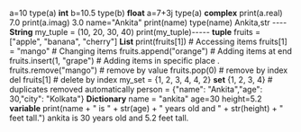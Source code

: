 a=10 type(a) **int**
b=10.5 type(b) **float**
a=7+3j  type(a) **complex** 
print(a.real)  7.0
print(a.imag)  3.0
name="Ankita" print(name) type(name) Ankita,str  ----**String**
my_tuple = (10, 20, 30, 40) print(my_tuple)----- **tuple**
fruits = ["apple", "banana", "cherry"]   **List**
print(fruits[1])          # Accessing items
fruits[1] = "mango"       # Changing items
fruits.append("orange")   # Adding items at end
fruits.insert(1, "grape") # Adding items in specific place .
fruits.remove("mango")    # remove by value
fruits.pop(0)             # remove by index
del fruits[1]             # delete by index
my_set = {1, 2, 3, 4, 4, 2}                 **set**
{1, 2, 3, 4}   # duplicates removed automatically
person = {"name": "Ankita","age": 30,"city": "Kolkata"}   **Dictionary**
name = "ankita" age=30 height=5.2                        **variable**
print(name + " is " + str(age) + " years old and " + str(height) + " feet tall.") 
ankita is 30 years old and 5.2 feet tall.

